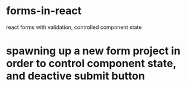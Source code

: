 # forms-in-react
react forms with validation, controlled component state

# spawning up a new form project in order to control component state, and deactive submit button
